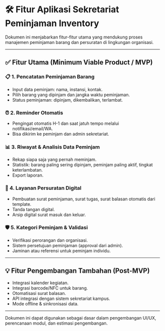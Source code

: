 # 🛠️ Fitur Aplikasi Sekretariat Peminjaman Inventory

Dokumen ini menjabarkan fitur-fitur utama yang mendukung proses manajemen peminjaman barang dan persuratan di lingkungan organisasi.

---

## ✅ Fitur Utama (Minimum Viable Product / MVP)

### 📋 1. Pencatatan Peminjaman Barang

* Input data peminjam: nama, instansi, kontak.
* Pilih barang yang dipinjam dan jangka waktu peminjaman.
* Status peminjaman: dipinjam, dikembalikan, terlambat.

### ⏰ 2. Reminder Otomatis

* Pengingat otomatis H-1 dan saat jatuh tempo melalui notifikasi/email/WA.
* Bisa dikirim ke peminjam dan admin sekretariat.

### 📊 3. Riwayat & Analisis Data Peminjam

* Rekap siapa saja yang pernah meminjam.
* Statistik: barang paling sering dipinjam, peminjam paling aktif, tingkat keterlambatan.
* Export laporan.

### 📨 4. Layanan Persuratan Digital

* Pembuatan surat peminjaman, surat tugas, surat balasan otomatis dari template.
* Tanda tangan digital.
* Arsip digital surat masuk dan keluar.

### 🛡️ 5. Kategori Peminjam & Validasi

* Verifikasi perorangan dan organisasi.
* Sistem persetujuan peminjaman (approval dari admin).
* Jaminan atau referensi untuk peminjam individu.

---

## 💡 Fitur Pengembangan Tambahan (Post-MVP)

* Integrasi kalender kegiatan.
* Integrasi barcode/NFC untuk barang.
* Otomatisasi surat balasan.
* API integrasi dengan sistem sekretariat kampus.
* Mode offline & sinkronisasi data.

---

Dokumen ini dapat digunakan sebagai dasar dalam pengembangan UI/UX, perencanaan modul, dan estimasi pengembangan.
